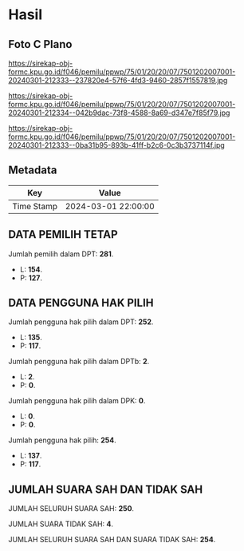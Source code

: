 # Hasil

## Foto C Plano

https://sirekap-obj-formc.kpu.go.id/f046/pemilu/ppwp/75/01/20/20/07/7501202007001-20240301-212333--237820e4-57f6-4fd3-9460-2857f1557819.jpg

https://sirekap-obj-formc.kpu.go.id/f046/pemilu/ppwp/75/01/20/20/07/7501202007001-20240301-212334--042b9dac-73f8-4588-8a69-d347e7f85f79.jpg

https://sirekap-obj-formc.kpu.go.id/f046/pemilu/ppwp/75/01/20/20/07/7501202007001-20240301-212333--0ba31b95-893b-41ff-b2c6-0c3b3737114f.jpg


## Metadata

| Key        | Value               |
| ---------- | ------------------- |
| Time Stamp | 2024-03-01 22:00:00 |


## DATA PEMILIH TETAP

Jumlah pemilih dalam DPT: **281**.
 * L: **154**.
 * P: **127**.

## DATA PENGGUNA HAK PILIH

Jumlah pengguna hak pilih dalam DPT: **252**.
 * L: **135**.
 * P: **117**.

Jumlah pengguna hak pilih dalam DPTb: **2**.
 * L: **2**.
 * P: **0**.

Jumlah pengguna hak pilih dalam DPK: **0**.
 * L: **0**.
 * P: **0**.

Jumlah pengguna hak pilih: **254**.
 * L: **137**.
 * P: **117**.

## JUMLAH SUARA SAH DAN TIDAK SAH

JUMLAH SELURUH SUARA SAH: **250**.

JUMLAH SUARA TIDAK SAH: **4**.

JUMLAH SELURUH SUARA SAH DAN SUARA TIDAK SAH: **254**.


